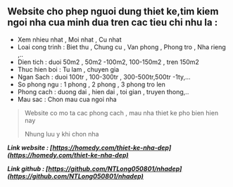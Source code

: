 ## Website cho phep nguoi dung thiet ke,tim kiem ngoi nha cua minh dua  tren cac tieu chi nhu la :
* Xem nhieu nhat , Moi nhat , Cu nhat
* Loai cong trinh : Biet thu , Chung cu , Van phong , Phong tro , Nha rieng ,..
* Dien tich : duoi 50m2 , 50m2 -100m2, 100-150m2 , tren 150m2
* Thuc hien boi : Tu lam , chuyen gia
* Ngan Sach : duoi 100tr , 100-300tr , 300-500tr,500tr -1ty,...
* So phong ngu : 1 phong , 2 phong , 3 phong tro len
* Phong cach : duong dai , hien dai , toi gian , truyen thong,..
* Mau sac : Chon mau cua ngoi nha
> Website co mo ta cac phong cach , mau nha thiet ke pho bien hien nay
> 
> Nhung luu y khi chon nha

***Link website : [https://homedy.com/thiet-ke-nha-dep](https://homedy.com/thiet-ke-nha-dep)***

***Link github : [https://github.com/NTLong050801/nhadep](https://github.com/NTLong050801/nhadep)***